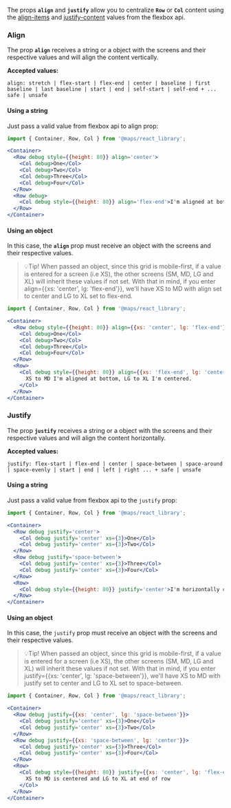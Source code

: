 The props **`align`** and **`justify`** allow you to centralize **`Row`** or **`Col`** content using the [align-items](https://developer.mozilla.org/en-US/docs/Web/CSS/align-items) and [justify-content](https://developer.mozilla.org/en-US/docs/Web/CSS/justify-content) values from the flexbox api.

### **Align**

The prop **`align`** receives a string or a object with the screens and their respective values and will align the content vertically.

**Accepted values:**

`align: stretch | flex-start | flex-end | center | baseline | first baseline | last baseline | start | end | self-start | self-end + ... safe | unsafe`

#### **Using a string**

Just pass a valid value from flexbox api to align prop:

```jsx
import { Container, Row, Col } from '@maps/react_library';

<Container>
  <Row debug style={{height: 80}} align='center'>
    <Col debug>One</Col>
    <Col debug>Two</Col>
    <Col debug>Three</Col>
    <Col debug>Four</Col>
  </Row>
  <Row debug>
    <Col debug style={{height: 80}} align='flex-end'>I'm aligned at bottom!</Col>
  </Row>
</Container>
```
#### **Using an object**

In this case, the **`align`** prop must receive an object with the screens and their respective values.

>💡Tip! When passed an object, since this grid is mobile-first, if a value is entered for a screen (i.e XS), the other screens (SM, MD, LG and XL) will inherit these values ​​if not set. With that in mind, if you enter align={{xs: 'center', lg: 'flex-end'}}, we'll have XS to MD with align set to center and LG to XL set to flex-end.

```jsx
import { Container, Row, Col } from '@maps/react_library';

<Container>
  <Row debug style={{height: 80}} align={{xs: 'center', lg: 'flex-end'}}>
    <Col debug>One</Col>
    <Col debug>Two</Col>
    <Col debug>Three</Col>
    <Col debug>Four</Col>
  </Row>
  <Row>
    <Col debug style={{height: 80}} align={{xs: 'flex-end', lg: 'center'}}>
      XS to MD I'm aligned at bottom, LG to XL I'm centered.
    </Col>
  </Row>
</Container>
```

### **Justify**

The prop **`justify`** receives a string or a object with the screens and their respective values and will align the content horizontally.

**Accepted values:**

`justify: flex-start | flex-end | center | space-between | space-around | space-evenly | start | end | left | right ... + safe | unsafe`

#### **Using a string**

Just pass a valid value from flexbox api to the `justify` prop:

```jsx
import { Container, Row, Col } from '@maps/react_library';

<Container>
  <Row debug justify='center'>
    <Col debug justify='center' xs={3}>One</Col>
    <Col debug justify='center' xs={3}>Two</Col>
  </Row>
  <Row debug justify='space-between'>
    <Col debug justify='center' xs={3}>Three</Col>
    <Col debug justify='center' xs={3}>Four</Col>
  </Row>
  <Row>
    <Col debug style={{height: 80}} justify='center'>I'm horizontally centered!</Col>
  </Row>
</Container>
```

#### **Using an object**

In this case, the `justify` prop must receive an object with the screens and their respective values.

>💡Tip! When passed an object, since this grid is mobile-first, if a value is entered for a screen (i.e XS), the other screens (SM, MD, LG and XL) will inherit these values ​​if not set. With that in mind, if you enter justify={{xs: 'center', lg: 'space-between'}}, we'll have XS to MD with justify set to center and LG to XL set to space-between.

```jsx
import { Container, Row, Col } from '@maps/react_library';

<Container>
  <Row debug justify={{xs: 'center', lg: 'space-between'}}>
    <Col debug justify='center' xs={3}>One</Col>
    <Col debug justify='center' xs={3}>Two</Col>
  </Row>
  <Row debug justify={{xs: 'space-between', lg: 'center'}}>
    <Col debug justify='center' xs={3}>Three</Col>
    <Col debug justify='center' xs={3}>Four</Col>
  </Row>
  <Row>
    <Col debug style={{height: 80}} justify={{xs: 'center', lg: 'flex-end'}}>
      XS to MD is centered and LG to XL at end of row 
    </Col>
  </Row>
</Container>
```
